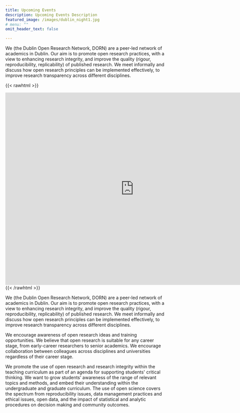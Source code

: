 ```yaml
---
title: Upcoming Events
description: Upcoming Events Description
featured_image: /images/dublin_night1.jpg
# menu: ""
omit_header_text: false

---
```



We (the Dublin Open Research Network, DORN) are a peer-led network of academics in Dublin. Our aim is to promote open research practices, with a view to enhancing research integrity, and improve the quality (rigour, reproducibility, replicability) of published research. We meet informally and discuss how open research principles can be implemented effectively, to improve research transparency across different disciplines.


{{< rawhtml >}}
<iframe src="https://calendar.google.com/calendar/embed?src=8ac17fe3da273dec92a7feda7b4ebb8104976a2954673c646ea88a9cb2f05292%40group.calendar.google.com&ctz=UTC" style="border: 0" width="800" height="600" frameborder="0" scrolling="no"></iframe>
{{< /rawhtml >}}


We (the Dublin Open Research Network, DORN) are a peer-led network of academics in Dublin. Our aim is to promote open research practices, with a view to enhancing research integrity, and improve the quality (rigour, reproducibility, replicability) of published research. We meet informally and discuss how open research principles can be implemented effectively, to improve research transparency across different disciplines.

We encourage awareness of open research ideas and training opportunities. We believe that open research is suitable for any career stage, from early-career researchers to senior academics. We encourage collaboration between colleagues across disciplines and universities regardless of their career stage.

We promote the use of open research and research integrity within the teaching curriculum as part of an agenda for supporting students' critical thinking. We want to grow students’ awareness of the range of relevant topics and methods, and embed their understanding within the undergraduate and graduate curriculum. The use of open science covers the spectrum from reproducibility issues, data management practices and ethical issues, open data, and the impact of statistical and analytic procedures on decision making and community outcomes.  
